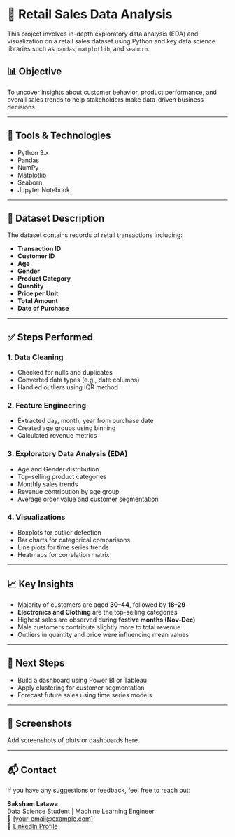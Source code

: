 # 🛒 Retail Sales Data Analysis

This project involves in-depth exploratory data analysis (EDA) and visualization on a retail sales dataset using Python and key data science libraries such as `pandas`, `matplotlib`, and `seaborn`.

## 📊 Objective

To uncover insights about customer behavior, product performance, and overall sales trends to help stakeholders make data-driven business decisions.

---

## 🧰 Tools & Technologies

- Python 3.x  
- Pandas  
- NumPy  
- Matplotlib  
- Seaborn  
- Jupyter Notebook  

---

## 📁 Dataset Description

The dataset contains records of retail transactions including:

- **Transaction ID**  
- **Customer ID**  
- **Age**  
- **Gender**  
- **Product Category**  
- **Quantity**  
- **Price per Unit**  
- **Total Amount**  
- **Date of Purchase**  

---

## ✅ Steps Performed

### 1. Data Cleaning
- Checked for nulls and duplicates  
- Converted data types (e.g., date columns)  
- Handled outliers using IQR method

### 2. Feature Engineering
- Extracted day, month, year from purchase date  
- Created age groups using binning  
- Calculated revenue metrics  

### 3. Exploratory Data Analysis (EDA)
- Age and Gender distribution  
- Top-selling product categories  
- Monthly sales trends  
- Revenue contribution by age group  
- Average order value and customer segmentation  

### 4. Visualizations
- Boxplots for outlier detection  
- Bar charts for categorical comparisons  
- Line plots for time series trends  
- Heatmaps for correlation matrix  

---

## 📈 Key Insights

- Majority of customers are aged **30–44**, followed by **18–29**
- **Electronics and Clothing** are the top-selling categories
- Highest sales are observed during **festive months (Nov-Dec)**
- Male customers contribute slightly more to total revenue
- Outliers in quantity and price were influencing mean values

---

## 📌 Next Steps

- Build a dashboard using Power BI or Tableau  
- Apply clustering for customer segmentation  
- Forecast future sales using time series models  

---

## 📎 Screenshots

Add screenshots of plots or dashboards here.

---

## 📬 Contact

If you have any suggestions or feedback, feel free to reach out:

**Saksham Latawa**  
Data Science Student | Machine Learning Engineer  
📧 [your-email@example.com]  
🔗 [LinkedIn Profile](https://www.linkedin.com/in/your-profile)
